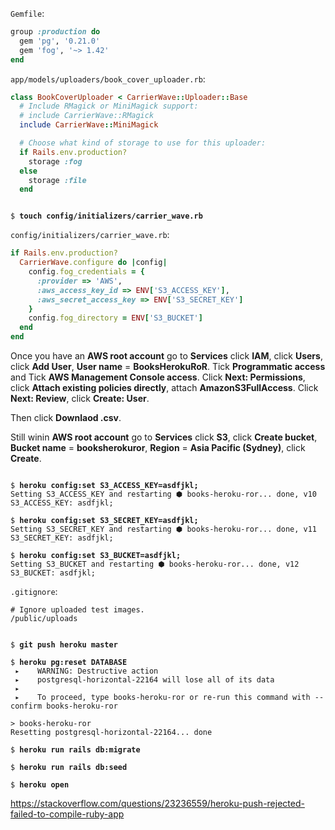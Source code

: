 `Gemfile`:
```ruby
group :production do
  gem 'pg', '0.21.0'
  gem 'fog', '~> 1.42'
end
```

`app/models/uploaders/book_cover_uploader.rb`:
```ruby
class BookCoverUploader < CarrierWave::Uploader::Base
  # Include RMagick or MiniMagick support:
  # include CarrierWave::RMagick
  include CarrierWave::MiniMagick

  # Choose what kind of storage to use for this uploader:
  if Rails.env.production?
    storage :fog
  else
    storage :file
  end
```

<pre><code>
$ <b>touch config/initializers/carrier_wave.rb</b>
</pre></code>

`config/initializers/carrier_wave.rb`:
```ruby
if Rails.env.production?
  CarrierWave.configure do |config|
    config.fog_credentials = {
      :provider => 'AWS',
      :aws_access_key_id => ENV['S3_ACCESS_KEY'],
      :aws_secret_access_key => ENV['S3_SECRET_KEY']
    }
    config.fog_directory = ENV['S3_BUCKET']
  end
end
```

Once you have an **AWS root account** go to **Services** click **IAM**, click **Users**, click **Add User**, **User name** = **BooksHerokuRoR**. Tick **Programmatic access** and Tick **AWS Management Console access**. Click **Next: Permissions**, click **Attach existing policies directly**, attach **AmazonS3FullAccess**. Click **Next: Review**, click **Create: User**.

Then click **Downlaod .csv**.

Still winin **AWS root account** go to **Services** click **S3**, click **Create bucket**, **Bucket name** = **booksherokuror**, **Region** = **Asia Pacific (Sydney)**, click **Create**.

<pre><code>
$ <b>heroku config:set S3_ACCESS_KEY=asdfjkl;</b>
Setting S3_ACCESS_KEY and restarting ⬢ books-heroku-ror... done, v10
S3_ACCESS_KEY: asdfjkl;

$ <b>heroku config:set S3_SECRET_KEY=asdfjkl;</b>
Setting S3_SECRET_KEY and restarting ⬢ books-heroku-ror... done, v11
S3_SECRET_KEY: asdfjkl;

$ <b>heroku config:set S3_BUCKET=asdfjkl;</b>
Setting S3_BUCKET and restarting ⬢ books-heroku-ror... done, v12
S3_BUCKET: asdfjkl;
</pre></code>

`.gitignore`:
```
# Ignore uploaded test images.
/public/uploads
```

<pre><code>
$ <b>git push heroku master</b>

$ <b>heroku pg:reset DATABASE</b>
 ▸    WARNING: Destructive action
 ▸    postgresql-horizontal-22164 will lose all of its data
 ▸
 ▸    To proceed, type books-heroku-ror or re-run this command with --confirm books-heroku-ror

> books-heroku-ror
Resetting postgresql-horizontal-22164... done

$ <b>heroku run rails db:migrate</b>

$ <b>heroku run rails db:seed</b>

$ <b>heroku open</b>
</pre></code>

https://stackoverflow.com/questions/23236559/heroku-push-rejected-failed-to-compile-ruby-app
